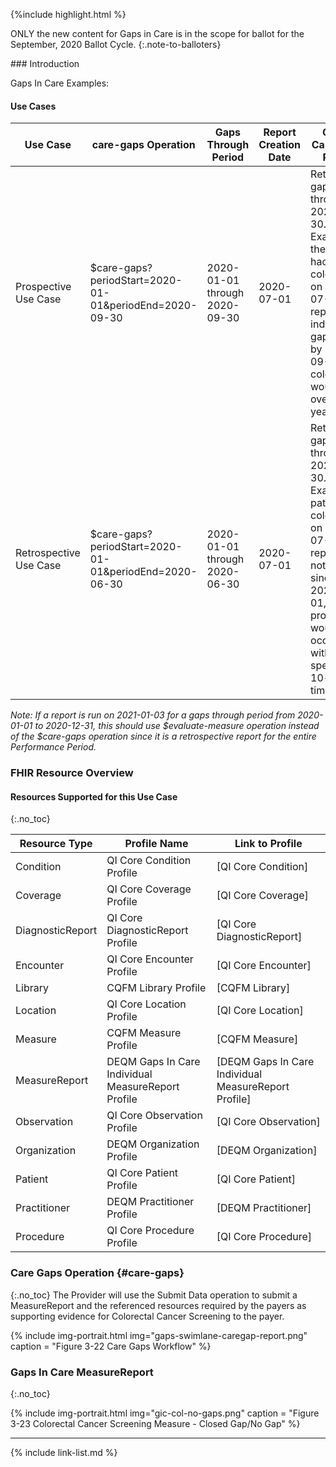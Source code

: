 {%include highlight.html %}

ONLY the new content for Gaps in Care is in the scope for ballot for the September, 2020 Ballot Cycle.
{:.note-to-balloters}

<div class="new-content" markdown="1">
###  Introduction

Gaps In Care Examples:


#### Use Cases

|Use Case|care-gaps Operation|Gaps Through Period|Report Creation Date|Gaps In Care Report Results|
|---|---|---|---|---|
|Prospective Use Case|$care-gaps?periodStart=2020-01-01&periodEnd=2020-09-30|2020-01-01 through 2020-09-30|2020-07-01|Returns gaps through 2020-09-30. Example: If the patient had colonoscopy on 2010-07-03, the report would indicate a gap. Since by 2020-09-30, the colonoscopy would be over 10 years.|
|Retrospective Use Case|$care-gaps?periodStart=2020-01-01&periodEnd=2020-06-30|2020-01-01 through 2020-06-30|2020-07-01|Returns gaps through 2020-06-30. Example: If a patient had colonoscopy on 2010-07-03, the report would not ID a gap since on 2020-07-01, the procedure would have occurred within the specified 10-year timeframe.|

*Note: If a report is run on 2021-01-03 for a gaps through period from 2020-01-01 to 2020-12-31, this should use $evaluate-measure operation instead of the $care-gaps operation since it is a retrospective report for the entire Performance Period.*

### FHIR Resource Overview



#### Resources Supported for this Use Case
{:.no_toc}

|Resource Type|Profile Name|Link to Profile|
|---|---|---|
|Condition|QI Core Condition Profile|[QI Core Condition]|
|Coverage|QI Core Coverage Profile|[QI Core Coverage]|
|DiagnosticReport|QI Core DiagnosticReport Profile|[QI Core DiagnosticReport]|
|Encounter|QI Core Encounter Profile|[QI Core Encounter]|
|Library|CQFM Library Profile|[CQFM Library]|
|Location|QI Core Location Profile|[QI Core Location]|
|Measure|CQFM Measure Profile|[CQFM Measure]|
|MeasureReport|DEQM Gaps In Care Individual MeasureReport Profile|[DEQM Gaps In Care Individual MeasureReport Profile]|
|Observation|QI Core Observation Profile|[QI Core Observation]|
|Organization|DEQM Organization Profile|[DEQM Organization]|
|Patient|QI Core Patient Profile|[QI Core Patient]|
|Practitioner|DEQM Practitioner Profile|[DEQM Practitioner]|
|Procedure|QI Core Procedure Profile|[QI Core Procedure]|

### Care Gaps Operation {#care-gaps}
{:.no_toc}
The Provider will use the Submit Data operation to submit a MeasureReport and the referenced resources required by the payers as supporting evidence for Colorectal Cancer Screening to the payer.  

{% include img-portrait.html img="gaps-swimlane-caregap-report.png" caption = "Figure 3-22 Care Gaps Workflow" %}

### Gaps In Care MeasureReport
{:.no_toc}

{% include img-portrait.html img="gic-col-no-gaps.png" caption = "Figure 3-23 Colorectal Cancer Screening Measure - Closed Gap/No Gap" %}

---
</div>
{% include link-list.md %}
